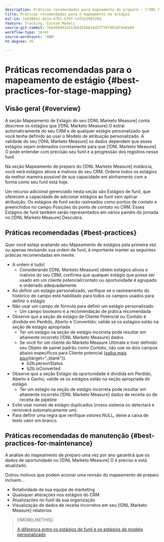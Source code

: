 ```yaml
---
description: Práticas recomendadas para mapeamento de preparo - [!DNL Marketo Measure] - Documentação do produto
title: Práticas recomendadas para o mapeamento de estágio
exl-id: 1ed380a1-4a3a-4761-b70f-cdf2e290329d
feature: Tracking, Custom Models
source-git-commit: 7bb458941e513b6155b834d27f76f0b5df4e0a09
workflow-type: tm+mt
source-wordcount: '480'
ht-degree: 4%

---
```


# Práticas recomendadas para o mapeamento de estágio {#best-practices-for-stage-mapping}

## Visão geral {#overview}

A seção Mapeamento de Estágio do seu [!DNL Marketo Measure] conta descreve os estágios que [!DNL Marketo Measure] O extrai automaticamente do seu CRM e de qualquer estágio personalizado que você tenha definido ao usar o Modelo de atribuição personalizado. A validade do seu [!DNL Marketo Measure] os dados dependem que esses estágios sejam ordenados corretamente para que [!DNL Marketo Measure] O pode entender com precisão seu funil e a progressão dos registros nesse funil.

Na seção Mapeamento de preparo do [!DNL Marketo Measure] instância, você verá estágios ativos e inativos do seu CRM. Ordene todos os estágios da melhor maneira possível de sua capacidade em alinhamento com a forma como seu funil está hoje.

Um recurso adicional gerenciado nesta seção são Estágios de funil, que oferecem a capacidade de adicionar estágios ao funil sem aplicar atribuição. Os estágios de funil serão rastreados como pontos de contato e preenchidos no campo Posições do ponto de contato no CRM. Esses Estágios de funil também serão representados em vários painéis do jornada no [!DNL Marketo Measure] Descubra.

## Práticas recomendadas {#best-practices}

Quer você esteja avaliando seu Mapeamento de estágios pela primeira vez ou apenas revisando sua ordem de funil, é importante manter as seguintes práticas recomendadas em mente.

* A ordem é tudo!
   * Considerando [!DNL Marketo Measure] obtém estágios ativos e inativos do seu CRM, confirma que qualquer estágio que possa ser usado em um cliente potencial/contato ou oportunidade é agrupado e ordenado adequadamente
* Ao definir um estágio personalizado, verifique se o rastreamento do histórico de campo está habilitado para todos os campos usados para definir o estágio
* Não usar um campo de fórmula para definir um estágio personalizado
   * Um campo booleano é a recomendação de prática recomendada
* Observe que a seção de estágio de Cliente Potencial ou Contato é dividida em Perdido, Aberto e Convertido; valide se os estágios estão na seção de estágio apropriada
   * Ter um estágio na seção de estágio incorreta pode resultar em altamente incorreto [!DNL Marketo Measure] dados
   * Se você for um cliente do Marketo Measure Ultimate e tiver definido seu Objeto de painel padrão como Contato, não use os dois campos abaixo específicos para Cliente potencial ([saiba mais aqui](/help/marketo-measure-ultimate/data-integrity-requirement.md){target="_blank"}).
      * b2b.personStatus
      * b2b.isConverted
* Observe que a seção Estágio da oportunidade é dividida em Perdido, Aberto e Ganho; valide se os estágios estão na seção apropriada do estágio
   * Ter um estágio na seção de estágio incorreta pode resultar em altamente incorreto [!DNL Marketo Measure] dados de receita ou de receita de pipeline
* Evite usar nomes de estágio duplicados (nosso sistema os detectará e removerá automaticamente um).
* Para definir uma regra que verifique valores NULL, deixe a caixa de texto valor em branco.

## Práticas recomendadas de manutenção {#best-practices-for-maintenance}

A análise do mapeamento de preparo uma vez por ano garantirá que os dados de oportunidade no [!DNL Marketo Measure] O é preciso e está atualizado.

Outros motivos que podem acionar uma revisão do mapeamento de preparo incluem...

* Rotatividade de sua equipe de marketing
* Quaisquer alterações nos estágios do CRM
* Atualizações no funil da sua organização
* Visualização de dados de receita incorretos em seu [!DNL Marketo Measure] relatórios

>[!MORELIKETHIS]
>
>[A diferença entre os estágios de funil e os estágios de modelo personalizado](/help/advanced-marketo-measure-features/custom-attribution-models/custom-attribution-model-and-setup.md#the-difference-between-funnel-stages-and-custom-model-stages)
